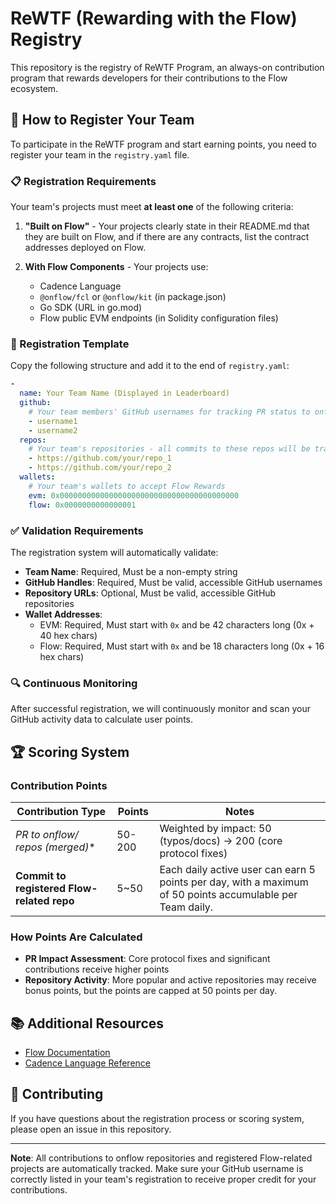 # ReWTF (Rewarding with the Flow) Registry

This repository is the registry of ReWTF Program, an always-on contribution program that rewards developers for their contributions to the Flow ecosystem.

## 🚀 How to Register Your Team

To participate in the ReWTF program and start earning points, you need to register your team in the `registry.yaml` file.

### 📋 Registration Requirements

Your team's projects must meet **at least one** of the following criteria:

1. **"Built on Flow"** - Your projects clearly state in their README.md that they are built on Flow, and if there are any contracts, list the contract addresses deployed on Flow.

2. **With Flow Components** - Your projects use:
   - Cadence Language
   - `@onflow/fcl` or `@onflow/kit` (in package.json)
   - Go SDK (URL in go.mod)
   - Flow public EVM endpoints (in Solidity configuration files)

### 📝 Registration Template

Copy the following structure and add it to the end of `registry.yaml`:

```yaml
-
  name: Your Team Name (Displayed in Leaderboard)
  github:
    # Your team members' GitHub usernames for tracking PR status to onflow
    - username1
    - username2
  repos:
    # Your team's repositories - all commits to these repos will be tracked
    - https://github.com/your/repo_1
    - https://github.com/your/repo_2
  wallets:
    # Your team's wallets to accept Flow Rewards
    evm: 0x0000000000000000000000000000000000000000
    flow: 0x0000000000000001
```

### ✅ Validation Requirements

The registration system will automatically validate:

- **Team Name**: Required, Must be a non-empty string
- **GitHub Handles**: Required, Must be valid, accessible GitHub usernames
- **Repository URLs**: Optional, Must be valid, accessible GitHub repositories
- **Wallet Addresses**:
  - EVM: Required, Must start with `0x` and be 42 characters long (0x + 40 hex chars)
  - Flow: Required, Must start with `0x` and be 18 characters long (0x + 16 hex chars)

### 🔍 Continuous Monitoring

After successful registration, we will continuously monitor and scan your GitHub activity data to calculate user points.

## 🏆 Scoring System

### Contribution Points

| Contribution Type | Points | Notes |
|------------------|---------|-------|
| **PR to onflow/* repos (merged)** | 50-200 | Weighted by impact: 50 (typos/docs) → 200 (core protocol fixes) |
| **Commit to registered Flow-related repo** | 5~50 | Each daily active user can earn 5 points per day, with a maximum of 50 points accumulable per Team daily.  |

### How Points Are Calculated

- **PR Impact Assessment**: Core protocol fixes and significant contributions receive higher points
- **Repository Activity**: More popular and active repositories may receive bonus points, but the points are capped at 50 points per day.

## 📚 Additional Resources

- [Flow Documentation](https://developers.flow.com/)
- [Cadence Language Reference](https://cadence-lang.org/)

## 🤝 Contributing

If you have questions about the registration process or scoring system, please open an issue in this repository.

---

**Note**: All contributions to onflow repositories and registered Flow-related projects are automatically tracked. Make sure your GitHub username is correctly listed in your team's registration to receive proper credit for your contributions.
